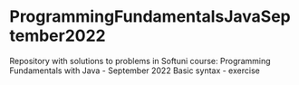 # ProgrammingFundamentalsJavaSeptember2022
Repository with solutions to problems in Softuni course: Programming Fundamentals with Java - September 2022
Basic syntax - exercise